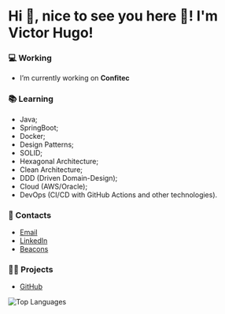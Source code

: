 # Hi 👋, nice to see you here 👀! I'm Victor Hugo!

### 💻 Working
- I’m currently working on **Confitec**

### 📚 Learning
- Java;
- SpringBoot;
- Docker;
- Design Patterns;
- SOLID;
- Hexagonal Architecture;
- Clean Architecture;
- DDD (Driven Domain-Design);
- Cloud (AWS/Oracle);
- DevOps (CI/CD with GitHub Actions and other technologies).

### 📩 Contacts
- [Email](mailto:contato.arrudavictor@gmail.com)
- [LinkedIn](https://www.linkedin.com/in/victorhugodev)
- [Beacons](https://beacons.ai/tor_hugo)

### 👨‍💻 Projects
- [GitHub](https://github.com/TorHugo?tab=repositories)

![Top Languages](https://github-readme-stats.vercel.app/api/top-langs/?username=torhugo&layout=compact&langs_count=7&theme=dark)